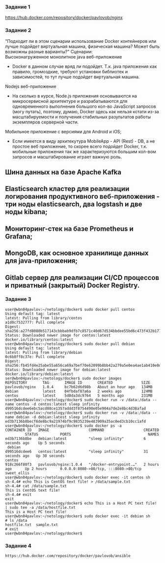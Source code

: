### Задание 1  
https://hub.docker.com/repository/docker/pavlovob/nginx

### Задание 2
"Подходит ли в этом сценарии использование Docker контейнеров или лучше подойдет виртуальная машина, физическая машина? Может быть возможны разные варианты?"
Сценарии:  
Высоконагруженное монолитное java веб-приложение  
- Docker в данном случае вряд ли подойдет. Т.к. java приложения как правило, громоздкие, требуют установки библиотек и зависимостей, то тут лучше подойдет виртуальная машина.  

Nodejs веб-приложение  
- На сколько в курсе, Node.js приложения основываются на микросервисной архитектуре и разрабатываются для одновременного выполнения большого кол-во JavaScript запросов (могу путать), поэтому, думаю, Docker здесь как нельзя кстати из-за масштабируемости и получения стабильных разультатов работы экземпляров серверной части.  

Мобильное приложение c версиями для Android и iOS;  
- Если имеется в виду архитекутура MobileApp - API (Rest) - DB, а не простое веб приложение, то скорее всего подойдет Docker, т.к. мобильные приложения так же характеризуются большим кол-вом запросов и масштабирование играет важную роль.  

Шина данных на базе Apache Kafka 
-

Elasticsearch кластер для реализации логирования продуктивного веб-приложения - три ноды elasticsearch, два logstash и две ноды kibana;  
-

Мониторинг-стек на базе Prometheus и Grafana;
-

MongoDB, как основное хранилище данных для java-приложения;
-

Gitlab сервер для реализации CI/CD процессов и приватный (закрытый) Docker Registry.
-

### Задание 3  
```
user@wbn04pavlov:~/netology/docker$ sudo docker pull centos
Using default tag: latest
latest: Pulling from library/centos
a1d0c7532777: Pull complete 
Digest: sha256:a27fd8080b517143cbbbab9dfb7c8571c40d67d534bbdee55bd6c473f432b177
Status: Downloaded newer image for centos:latest
docker.io/library/centos:latest
user@wbn04pavlov:~/netology/docker$ sudo docker pull debian
Using default tag: latest
latest: Pulling from library/debian
0c6b8ff8c37e: Pull complete 
Digest: sha256:fb45fd4e25abe55a656ca69a7bef70e62099b8bb42a279a5e0ea4ae1ab410e0d
Status: Downloaded newer image for debian:latest
docker.io/library/debian:latest
ser@wbn04pavlov:~/netology/docker$ sudo docker images
REPOSITORY       TAG       IMAGE ID       CREATED             SIZE
pavlovob/nginx   1.0.4     bc7b62d6d98b   About an hour ago   134MB
debian           latest    04fbdaf87a6a   2 weeks ago         124MB
centos           latest    5d0da3dc9764   5 months ago        231MB
user@wbn04pavlov:~/netology/docker$ sudo docker run -v /data:/data --name centos -d centos:latest sleep infinity
d99516dcdee6ebc5acd08ce1357addd3f8754490e05e904a7de2e8bc4d38afad
user@wbn04pavlov:~/netology/docker$ sudo docker run -v /data:/data --name debian -d debian:latest sleep infinity
ed3b7136b8becf6de8bc9a21974bf9c9835239e483909a35ac0ed3cb10cc1afd
user@wbn04pavlov:~/netology/docker$ sudo docker ps -a
CONTAINER ID   IMAGE                  COMMAND                  CREATED          STATUS          PORTS                                   NAMES
ed3b7136b8be   debian:latest          "sleep infinity"         6 seconds ago    Up 5 seconds                                            debian
d99516dcdee6   centos:latest          "sleep infinity"         31 seconds ago   Up 30 seconds                                           centos
918c266f80f3   pavlovob/nginx:1.0.4   "/docker-entrypoint.…"   2 hours ago      Up 2 hours      0.0.0.0:8080->80/tcp, :::8080->80/tcp   sweet_ellis
user@wbn04pavlov:~/netology/docker$ sudo docker exec -it centos sh
sh-4.4# echo This is CentOS text file! > /data/sample.txt
sh-4.4# cat /data/sample.txt
This is CentOS text file!
sh-4.4# exit
exit
user@wbn04pavlov:~/netology/docker$ echo This is a Host PC text file! | sudo tee -a /data/hostfile.txt
This is a Host PC text file!
user@wbn04pavlov:~/netology/docker$ sudo docker exec -it debian sh
# ls /data
hostfile.txt  sample.txt
# exit
user@wbn04pavlov:~/netology/docker$ 
```
### Задание 4  
```
https://hub.docker.com/repository/docker/pavlovob/ansible
```

